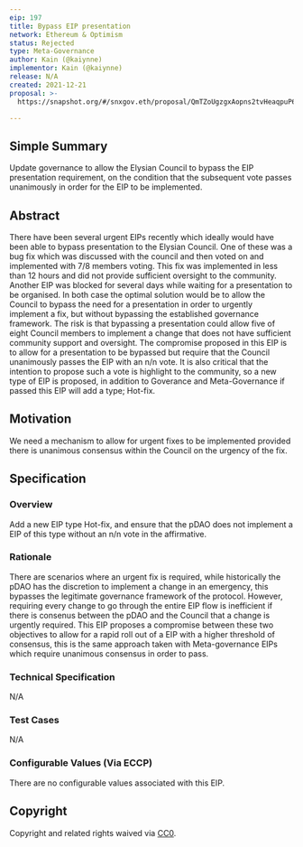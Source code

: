 ```yaml
---
eip: 197
title: Bypass EIP presentation
network: Ethereum & Optimism
status: Rejected
type: Meta-Governance
author: Kain (@kaiynne)
implementor: Kain (@kaiynne)
release: N/A
created: 2021-12-21
proposal: >-
  https://snapshot.org/#/snxgov.eth/proposal/QmTZoUgzgxAopns2tvHeaqpuP6Sa73SEP8bS29YzEzsSuQ

---
```


## Simple Summary

<!--"If you can't explain it simply, you don't understand it well enough." Simply describe the outcome the proposed changes intends to achieve. This should be non-technical and accessible to a casual community member.-->

Update governance to allow the Elysian Council to bypass the EIP presentation requirement, on the condition that the subsequent vote passes unanimously in order for the EIP to be implemented.

## Abstract

There have been several urgent EIPs recently which ideally would have been able to bypass presentation to the Elysian Council. One of these was a bug fix which was discussed with the council and then voted on and implemented with 7/8 members voting. This fix was implemented in less than 12 hours and did not provide sufficient oversight to the community. Another EIP was blocked for several days while waiting for a presentation to be organised. In both case the optimal solution would be to allow the Council to bypass the need for a presentation in order to urgently implement a fix, but without bypassing the established governance framework. The risk is that bypassing a presentation could allow five of eight Council members to implement a change that does not have sufficient community support and oversight. The compromise proposed in this EIP is to allow for a presentation to be bypassed but require that the Council unanimously passes the EIP with an n/n vote. It is also critical that the intention to propose such a vote is highlight to the community, so a new type of EIP is proposed, in addition to Goverance and Meta-Governance if passed this EIP will add a type; Hot-fix.

## Motivation

We need a mechanism to allow for urgent fixes to be implemented provided there is unanimous consensus within the Council on the urgency of the fix.

## Specification

<!--The specification should describe the syntax and semantics of any new feature, there are five sections
1. Overview
2. Rationale
3. Technical Specification
4. Test Cases
5. Configurable Values
-->

### Overview

<!--This is a high level overview of *how* the EIP will solve the problem. The overview should clearly describe how the new feature will be implemented.-->

Add a new EIP type Hot-fix, and ensure that the pDAO does not implement a EIP of this type without an n/n vote in the affirmative.

### Rationale

<!--This is where you explain the reasoning behind how you propose to solve the problem. Why did you propose to implement the change in this way, what were the considerations and trade-offs. The rationale fleshes out what motivated the design and why particular design decisions were made. It should describe alternate designs that were considered and related work. The rationale may also provide evidence of consensus within the community, and should discuss important objections or concerns raised during discussion.-->

There are scenarios where an urgent fix is required, while historically the pDAO has the discretion to implement a change in an emergency, this bypasses the legitimate governance framework of the protocol. However, requiring every change to go through the entire EIP flow is inefficient if there is consenus between the pDAO and the Council that a change is urgently required. This EIP proposes a compromise between these two objectives to allow for a rapid roll out of a EIP with a higher threshold of consensus, this is the same approach taken with Meta-governance EIPs which require unanimous consensus in order to pass.

### Technical Specification

<!--The technical specification should outline the public API of the changes proposed. That is, changes to any of the interfaces Elysian currently exposes or the creations of new ones.-->
N/A

### Test Cases

<!--Test cases for an implementation are mandatory for EIPs but can be included with the implementation..-->

N/A

### Configurable Values (Via ECCP)

<!--Please list all values configurable via ECCP under this implementation.-->

There are no configurable values associated with this EIP.

## Copyright

Copyright and related rights waived via [CC0](https://creativecommons.org/publicdomain/zero/1.0/).
